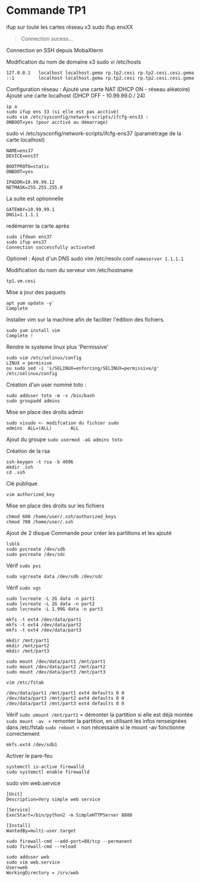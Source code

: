 # **Commande TP1**

ifup sur toute les cartes réseau  x3
sudo ifup ensXX
> Connection sucess...

Connection en SSH depuis MobaXterm

Modification du nom de domaine x3
sudo vi /etc/hosts
```
127.0.0.1   localhost localhost.gema rp.tp2.cesi rp.tp2.cesi.cesi.gema
::1         localhost localhost.gema rp.tp2.cesi rp.tp2.cesi.cesi.gema
```


Configuration réseau :
Ajouté une carte NAT (DHCP ON - réseau aléatoire)
Ajouté une carte localhost (DHCP OFF - 10.99.99.0 / 24)

```
ip a
sudo ifup ens 33 (si elle est pas acctivé)
sudo vim /etc/sysconfig/network-scripts/ifcfg-ens33 : 
ONBOOT=yes (pour acctivé au démarrage)
```

sudo vi /etc/sysconfig/network-scripts/ifcfg-ens37 (paramétrage de la carte localhost)
```
NAME=ens37
DEVICE=ens37
```

```
BOOTPROTO=static
ONBOOT=yes
```

```
IPADDR=10.99.99.12
NETMASK=255.255.255.0
```

La suite est optionnelle
```
GATEWAY=10.99.99.1
DNS1=1.1.1.1
```

redémarrer la carte après 
```
sudo ifdown ens37
sudo ifup ens37
Connection successfully activated 
```




Optionel : Ajout d'un DNS
sudo vim /etc/resolv.conf
`nameserver 1.1.1.1`

Modification du nom du serveur
vim /etc/hostname
```
tp1.vm.cesi
```

Mise a jour des paquets
```
apt yum update -y`
Complete
```

Installer vim sur la machine afin de faciliter l'édition des fichiers.
```
sudo yum install vim
Complete !
```
Rendre le systeme linux plus 'Permissive'
```
sudo vim /etc/selinux/config
LINUX = permisive
ou sudo sed -i 's/SELINUX=enforcing/SELINUX=permissive/g' /etc/selinux/config
```
Création d'un user nommé toto :

```
sudo adduser toto -m -s /bin/bash
sudo groupadd admins
```

Mise en place des droits admin

```
sudo visudo <- modifcation du fichier sudo
admins  ALL=(ALL)       ALL
```
Ajout du groupe
`sudo usermod -aG admins toto`

Création de la rsa
```
ssh-keygen -t rsa -b 4096
mkdir .ssh
cd .ssh
```
Clé publique

`vim authorized_key`


Mise en place des droits sur les fichiers
```
chmod 600 /home/user/.ssh/authorized_keys
chmod 700 /home/user/.ssh
```




Ajout de 2 disque
Commande pour créer les partitions et les ajouté
```
lsblk
sudo pvcreate /dev/sdb
sudo pvcreate /dev/sdc
```

Vérif
`sudo pvs`

`sudo vgcreate data /dev/sdb /dev/sdc`

Vérif
`sudo vgs`

```
sudo lvcreate -L 2G data -n part1
sudo lvcreate -L 2G data -n part2
sudo lvcreate -L 1.99G data -n part3

mkfs -t ext4 /dev/data/part1
mkfs -t ext4 /dev/data/part2
mkfs -t ext4 /dev/data/part3

mkdir /mnt/part1
mkdir /mnt/part2
mkdir /mnt/part3

sudo mount /dev/data/part1 /mnt/part1
sudo mount /dev/data/part2 /mnt/part2
sudo mount /dev/data/part3 /mnt/part3

vim /etc/fstab

/dev/data/part1 /mnt/part1 ext4 defaults 0 0
/dev/data/part3 /mnt/part2 ext4 defaults 0 0
/dev/data/part3 /mnt/part3 ext4 defaults 0 0
```

Vérif
`sudo umount /mnt/part1`            = démonter la partition si elle est déjà montée
`sudo mount -av `                            = remonter la partition, en utilisant les infos renseignées dans /etc/fstab
`sudo reboot`                                    = non nécessaire si le mount -av fonctionne correctement

`mkfs.ext4 /dev/sdb1`


Activer le pare-feu
```
systemctl is-active firewalld
sudo systemctl enable firewalld
```

sudo vim web.service
```
[Unit]
Description=Very simple web service

[Service]
ExecStart=/bin/python2 -m SimpleHTTPServer 8888

[Install]
WantedBy=multi-user.target

sudo firewall-cmd --add-port=80/tcp --permanent
sudo firewall-cmd --reload
```


```
sudo adduser web
sudo vim web.service
User=web
WorkingDirectory = /srv/web
```

